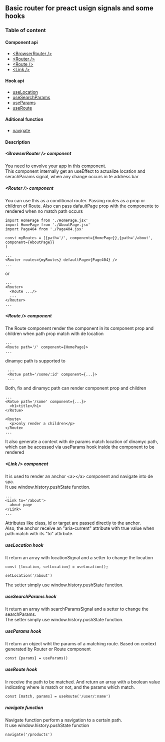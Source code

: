 ## Basic router for preact usign signals and some hooks

### Table of content

#### Component api
  + [\<BrowserRouter />](#browser-router-component)
  + [\<Router />](#router-component)
  + [\<Route />](#route-component)
  + [\<Link />](#link-component)

#### Hook api
  + [useLocation](#location-hook)
  + [useSearchParams](#search-params-hook)
  + [useParams](#params-hook)
  + [useRoute](#route-hook)

#### Aditional function
  + [navigate](#navigate-function)

#### Description

##### \<BrowserRouter /> component

You need to envolve your app in this component.  
This component internally get an useEffect to actualize location and serachParams signal, when any change occurs in te address bar

##### \<Router /> component

You can use this as a conditional router. Passing routes as a prop or children of Route.
Also can pass dafaultPage prop with the componente to rendered when no match path occurs

    import HomePage from './HomePage.jsx'
    import HomePage from './AboutPage.jsx'
    import Page404 from './Page404.jsx'

    const myRoutes = [{path='/', component={HomePage}},{path='/about', component={AboutPage}}
    ]

    ...
    <Router routes={myRoutes} defaultPage={Page404} />
    ...

or

    ...
    <Router>
      <Route .../>
      ...
    </Router>
    ...

##### \<Route /> component

The Route component render the component in its component prop and children when path prop match with de location

    ...
    <Route path='/' component={HomePage}>
    ...

dinamyc path is supported to

     ...
     <Rotue path='/some/:id' component={...}>
     ...

Both, fix and dinamyc path can render component prop and children

    ...
    <Rotue path='/some' component={...}>
      <h1>title</h1>
    </Rotue>

    <Route>
      <p>only render a children</p>
    </Route>
    ...

It also generate a context with de params match location of dinamyc path, which can be accessed via useParams hook inside the component to be rendered

##### \<Link /> component

It is used to render an anchor \<a>\</a> component and navigate into de spa.  
It use window.history.pushState function.

    ...
    <Link to='/about'>
      about page
    </Link>
    ...

Attributes like class, id or target are passed directly to the anchor.  
Also, the anchor receive an "aria-current" attribute with true value when path match with its "to" attirbute.

##### useLocation hook

It return an array with locationSignal and a setter to change the location

    const [location, setLocation] = useLocation();

    setLocation('/about')

The setter simply use window.history.pushState function.

##### useSearchParams hook

It return an array with searchParamsSignal and a setter to change the searchParams.  
The setter simply use window.history.pushState function.

##### useParams hook

It return an object wiht the params of a matching route. Based on context generated by Router or Route component

    const {params} = useParams()

##### useRoute hook

Ir receive the path to be matched. And return an array with a boolean value indicating where is match or not, and the params which match.

    const [match, params] = useRoute('/user/:name')

##### navigate function

Navigate function perform a navigation to a certain path.  
It use window.history.pushState function

    navigate('/products')

